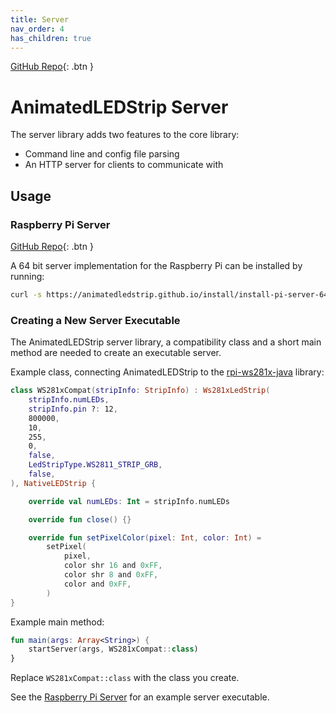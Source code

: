 ```yaml
---
title: Server
nav_order: 4
has_children: true
---
```


[GitHub Repo](https://github.com/AnimatedLEDStrip/server){: .btn }

# AnimatedLEDStrip Server

The server library adds two features to the core library:

- Command line and config file parsing
- An HTTP server for clients to communicate with

## Usage

### Raspberry Pi Server

[GitHub Repo](https://github.com/AnimatedLEDStrip/server-pi){: .btn }

A 64 bit server implementation for the Raspberry Pi can be installed by running:

```bash
curl -s https://animatedledstrip.github.io/install/install-pi-server-64bit.bash | sudo bash
```

### Creating a New Server Executable

The AnimatedLEDStrip server library, a compatibility class and a short main method are needed to create an executable server.

Example class, connecting AnimatedLEDStrip to the [rpi-ws281x-java](https://github.com/rpi-ws281x/rpi-ws281x-java) library:

```kotlin
class WS281xCompat(stripInfo: StripInfo) : Ws281xLedStrip(
    stripInfo.numLEDs,
    stripInfo.pin ?: 12,
    800000,
    10,
    255,
    0,
    false,
    LedStripType.WS2811_STRIP_GRB,
    false,
), NativeLEDStrip {

    override val numLEDs: Int = stripInfo.numLEDs

    override fun close() {}

    override fun setPixelColor(pixel: Int, color: Int) =
        setPixel(
            pixel,
            color shr 16 and 0xFF,
            color shr 8 and 0xFF,
            color and 0xFF,
        )
}
```

Example main method:

```kotlin
fun main(args: Array<String>) {
    startServer(args, WS281xCompat::class)
}
```

Replace `WS281xCompat::class` with the class you create.

See the [Raspberry Pi Server](#raspberry-pi-server) for an example server executable.
